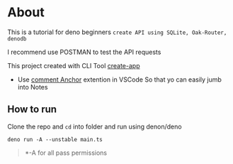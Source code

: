 # About
This is a tutorial for deno beginners `create API using SQLite, Oak-Router, denodb`

I recommend use POSTMAN to test the API requests

This project created with CLI Tool [create-app](https://github.com/manojap/Deno-CLI-create-app-master)
* Use [comment Anchor](https://github.com/ExodiusStudios/vscode-comment-anchors) extention in VSCode So that yo can easily jumb into Notes

## How to run
Clone the repo and `cd` into folder and run using denon/deno 
```
deno run -A --unstable main.ts
```
> *-A for all pass permissions